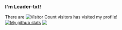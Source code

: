 ### I'm Leader-txt!
There are ![Visitor Count](https://profile-counter.glitch.me/Christmas/count.svg) visitors has visited my profile!<br>
<a href="https://github.com/Leader-txt/github-readme-stats"><img align="center" src="https://github-readme-stats.vercel.app/api?username=Leader-txt&show_icons=true&include_all_commits=true&theme=buefy&hide_border=true&count_private=true" alt="My github stats" /></a> <a href="https://github.com/Leader-txt/github-readme-stats"><img align="center" src="https://github-readme-stats.vercel.app/api/top-langs/?username=Leader-txt&layout=compact&theme=buefy&hide_border=true" /></a>

